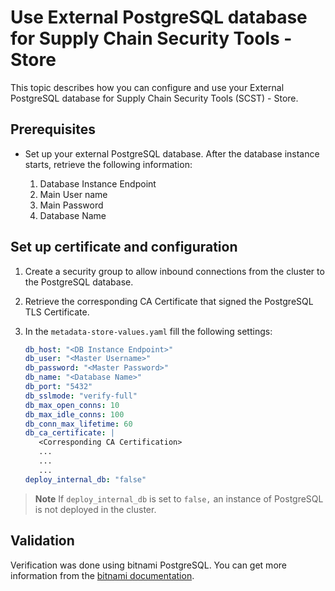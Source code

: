 # Use External PostgreSQL database for Supply Chain Security Tools - Store

This topic describes how you can configure and use your External PostgreSQL database for Supply Chain Security Tools (SCST) - Store.

## <a id='prereqExtrenalDB'></a>Prerequisites

- Set up your external PostgreSQL database. After the database instance starts, retrieve the following information:

   1. Database Instance Endpoint
   2. Main User name
   3. Main Password
   4. Database Name

## Set up certificate and configuration

1. Create a security group to allow inbound connections from the cluster to the PostgreSQL database.

2. Retrieve the corresponding CA Certificate that signed the PostgreSQL TLS Certificate.

3. In the `metadata-store-values.yaml` fill the following settings:

   ```yaml
   db_host: "<DB Instance Endpoint>"
   db_user: "<Master Username>"
   db_password: "<Master Password>"
   db_name: "<Database Name>"
   db_port: "5432"
   db_sslmode: "verify-full"
   db_max_open_conns: 10
   db_max_idle_conns: 100
   db_conn_max_lifetime: 60
   db_ca_certificate: |
      <Corresponding CA Certification>
      ...
      ...
      ...
   deploy_internal_db: "false"
   ```

> **Note** If `deploy_internal_db` is set to `false,` an instance of PostgreSQL is not deployed in the cluster.

## Validation

Verification was done using bitnami PostgreSQL. You can get more information from the [bitnami documentation](https://github.com/bitnami/charts/tree/main/bitnami/postgresql).